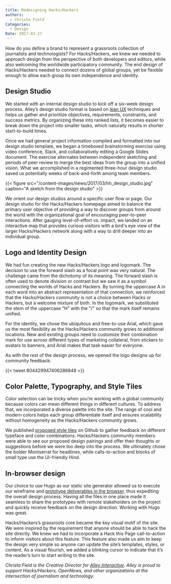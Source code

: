 ```yaml
---
title: Redesigning Hacks/Hackers
authors:
  - Christa Field
Categories:
  - Design
Date: 2017-03-27
---
```


How do you define a brand to represent a grassroots collection of journalists and technologists? For Hacks/Hackers, we knew we needed to approach design from the perspective of both developers and editors, while also welcoming the worldwide participatory community. The end design of Hacks/Hackers needed to connect dozens of global groups, yet be flexible enough to allow each group its own independence and identity.

## Design Studio

We started with an internal design studio to kick off a six-week design process. Alley’s design studio format is based on [lean UX][1] techniques and helps us gather and prioritize objectives, requirements, constraints, and success metrics. By organizing these into ranked lists, it becomes easier to break down the project into smaller tasks, which naturally results in shorter start-to-build times.

Once we had general project information compiled and formatted into our design studio template, we began a timeboxed brainstorming exercise using video conference, Slack, and collaboratively editing a Google Slides document. The exercise alternates between independent sketching and periods of peer review to merge the best ideas from the group into a unified vision. What we accomplished in a regimented three-hour design studio saved us potentially weeks of back-and-forth among team members.

{{< figure src="/content-images/news/2017/03/hh_design_studio.jpg" caption="A sketch from the design studio" >}}

We orient our design studios around a specific user flow or page. Our design studio for the Hacks/Hackers homepage aimed to balance the primary user objective of providing a way to discover groups from around the world with the organizational goal of encouraging peer-to-peer interactions. After gauging level-of-effort vs. impact, we landed on an interactive map that provides curious visitors with a bird's eye view of the larger Hacks/Hackers network along with a way to drill deeper into an individual group.

## Logo and Identity Design

We had fun creating the new Hacks/Hackers logo and logomark. The decision to use the forward slash as a focal point was very natural. The challenge came from the dichotomy of its meaning. The forward slash is often used to denote division or contrast but we saw it as a symbol connecting the worlds of Hacks and Hackers. By turning the uppercase A in each word into an abstract representation of that connection, we reinforced that the Hacks/Hackers community is not a choice between Hacks or Hackers, but a welcome mixture of both. In the logomark, we substituted the stem of the uppercase "H" with the "/" so that the mark itself remains unified.

For the identity, we chose the ubiquitous and free-to-use Arial, which gave us the most flexibility as the Hacks/Hackers community grows to additional locations. New and existing groups need to customize their combination mark for use across different types of marketing collateral, from stickers to avatars to banners, and Arial makes that task easier for everyone.

As with the rest of the design process, we opened the logo designs up for community feedback:

{{< tweet 804429947406286848 >}}

## Color Palette, Typography, and Style Tiles

Color selection can be tricky when you’re working with a global community because colors can mean different things in different cultures. To address that, we incorporated a diverse palette into the site. The range of cool and modern colors helps each group differentiate itself and ensures scalability without homogeneity as the Hacks/Hackers community grows.

We published [proposed style tiles][2] on Github to gather feedback on different typeface and color combinations. Hacks/Hackers community members were able to see our proposed design pairings and offer their thoughts or suggestions before we were too deep into the process. We ultimately chose the bolder Montserrat for headlines, while calls-to-action and blocks of small type use the UI-friendly Hind.

## In-browser design

Our choice to use Hugo as our static site generator allowed us to execute our wireframe and [prototype deliverables in the browser][3], thus expediting the overall design process. Having all the files in one place made it seamless to share the prototypes with remote stakeholders on the project and quickly receive feedback on the design direction. Working with Hugo was great.

Hacks/Hackers’s grassroots core became the key visual motif of the site. We were inspired by the requirement that anyone should be able to hack the site directly. We knew we had to incorporate a Hack this Page call-to-action to inform visitors about this feature. This feature also made us aim to keep the design very simple so anyone can update the site’s templates, styles, or content. As a visual flourish, we added a blinking cursor to indicate that it’s the reader’s turn to start writing to the site.

_Christa Field is the Creative Director for [Alley Interactive][4]. Alley is proud to support Hacks/Hackers, OpenNews, and other organizations at the intersection of journalism and technology._


[1]: https://www.interaction-design.org/literature/article/a-simple-introduction-to-lean-ux
[2]: https://hackshackers.github.io/hh-prototypes/prototype/dist/styletile1.html
[3]: https://hackshackers.github.io/hh-prototypes/prototype/dist/homepage.html
[4]: https://www.alleyinteractive.com

<meta name="twitter:card" content="summary">
<meta name="twitter:image:src" content="https://hackshackers.com/content-images/news/2017/03/hh_design_studio.jpg">

